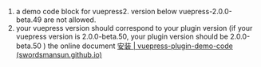 1. a demo code block for vuepress2. version below vuepress-2.0.0-beta.49 are not allowed.
2. your vuepress version should correspond to your plugin version (if your vuepress version is 2.0.0-beta.50, your plugin version should be 2.0.0-beta.50 )
the online document [安装 | vuepress-plugin-demo-code (swordsmansun.github.io)](https://swordsmansun.github.io/vuepress-plugin-demo-block/guide/install/)
